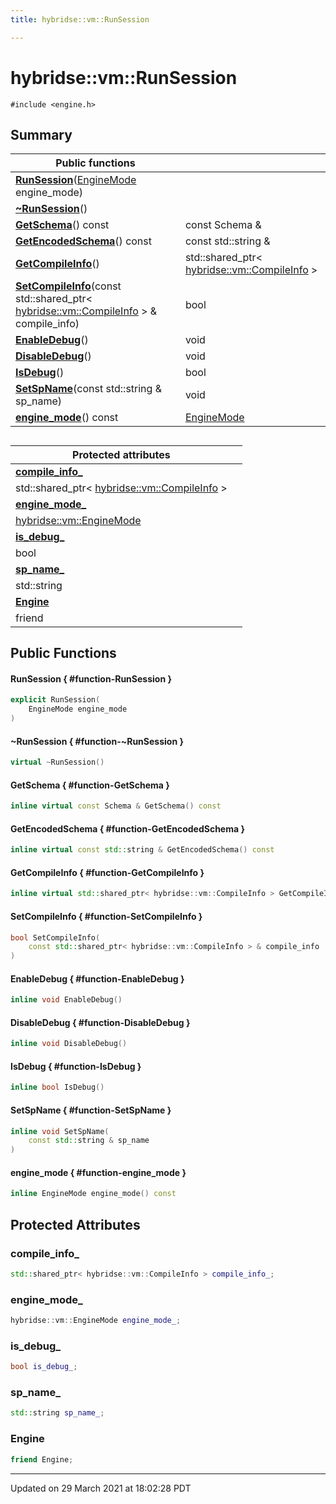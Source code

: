 ```yaml
---
title: hybridse::vm::RunSession

---
```

# hybridse::vm::RunSession



`#include <engine.h>`

## Summary


|  Public functions|            |
| -------------- | -------------- |
|**[RunSession](/hybridse/usage/api/c++/Classes/classhybridse_1_1vm_1_1_run_session.md#function-runsession)**([EngineMode](/hybridse/usage/api/c++/Namespaces/namespacehybridse_1_1vm.md#enum-enginemode) engine_mode)|  |
|**[~RunSession](/hybridse/usage/api/c++/Classes/classhybridse_1_1vm_1_1_run_session.md#function-~runsession)**()|  |
|**[GetSchema](/hybridse/usage/api/c++/Classes/classhybridse_1_1vm_1_1_run_session.md#function-getschema)**() const| const Schema &  |
|**[GetEncodedSchema](/hybridse/usage/api/c++/Classes/classhybridse_1_1vm_1_1_run_session.md#function-getencodedschema)**() const| const std::string &  |
|**[GetCompileInfo](/hybridse/usage/api/c++/Classes/classhybridse_1_1vm_1_1_run_session.md#function-getcompileinfo)**()| std::shared_ptr< [hybridse::vm::CompileInfo](/hybridse/usage/api/c++/Classes/classhybridse_1_1vm_1_1_compile_info.md) >  |
|**[SetCompileInfo](/hybridse/usage/api/c++/Classes/classhybridse_1_1vm_1_1_run_session.md#function-setcompileinfo)**(const std::shared_ptr< [hybridse::vm::CompileInfo](/hybridse/usage/api/c++/Classes/classhybridse_1_1vm_1_1_compile_info.md) > & compile_info)| bool  |
|**[EnableDebug](/hybridse/usage/api/c++/Classes/classhybridse_1_1vm_1_1_run_session.md#function-enabledebug)**()| void  |
|**[DisableDebug](/hybridse/usage/api/c++/Classes/classhybridse_1_1vm_1_1_run_session.md#function-disabledebug)**()| void  |
|**[IsDebug](/hybridse/usage/api/c++/Classes/classhybridse_1_1vm_1_1_run_session.md#function-isdebug)**()| bool  |
|**[SetSpName](/hybridse/usage/api/c++/Classes/classhybridse_1_1vm_1_1_run_session.md#function-setspname)**(const std::string & sp_name)| void  |
|**[engine_mode](/hybridse/usage/api/c++/Classes/classhybridse_1_1vm_1_1_run_session.md#function-engine_mode)**() const| [EngineMode](/hybridse/usage/api/c++/Namespaces/namespacehybridse_1_1vm.md#enum-enginemode)  |

##

| Protected attributes | |
| -------------- | -------------- |
| **[compile_info_](/hybridse/usage/api/c++/Classes/classhybridse_1_1vm_1_1_run_session.md#variable-compile_info_)**
| std::shared_ptr< [hybridse::vm::CompileInfo](/hybridse/usage/api/c++/Classes/classhybridse_1_1vm_1_1_compile_info.md) >  |
| **[engine_mode_](/hybridse/usage/api/c++/Classes/classhybridse_1_1vm_1_1_run_session.md#variable-engine_mode_)**
| [hybridse::vm::EngineMode](/hybridse/usage/api/c++/Namespaces/namespacehybridse_1_1vm.md#enum-enginemode)  |
| **[is_debug_](/hybridse/usage/api/c++/Classes/classhybridse_1_1vm_1_1_run_session.md#variable-is_debug_)**
| bool  |
| **[sp_name_](/hybridse/usage/api/c++/Classes/classhybridse_1_1vm_1_1_run_session.md#variable-sp_name_)**
| std::string  |
| **[Engine](/hybridse/usage/api/c++/Classes/classhybridse_1_1vm_1_1_run_session.md#variable-engine)**
| friend  |

## Public Functions

#### RunSession { #function-RunSession }

```cpp
explicit RunSession(
    EngineMode engine_mode
)
```


#### ~RunSession { #function-~RunSession }

```cpp
virtual ~RunSession()
```


#### GetSchema { #function-GetSchema }

```cpp
inline virtual const Schema & GetSchema() const
```


#### GetEncodedSchema { #function-GetEncodedSchema }

```cpp
inline virtual const std::string & GetEncodedSchema() const
```


#### GetCompileInfo { #function-GetCompileInfo }

```cpp
inline virtual std::shared_ptr< hybridse::vm::CompileInfo > GetCompileInfo()
```


#### SetCompileInfo { #function-SetCompileInfo }

```cpp
bool SetCompileInfo(
    const std::shared_ptr< hybridse::vm::CompileInfo > & compile_info
)
```


#### EnableDebug { #function-EnableDebug }

```cpp
inline void EnableDebug()
```


#### DisableDebug { #function-DisableDebug }

```cpp
inline void DisableDebug()
```


#### IsDebug { #function-IsDebug }

```cpp
inline bool IsDebug()
```


#### SetSpName { #function-SetSpName }

```cpp
inline void SetSpName(
    const std::string & sp_name
)
```


#### engine_mode { #function-engine_mode }

```cpp
inline EngineMode engine_mode() const
```


## Protected Attributes

### compile_info_

```cpp
std::shared_ptr< hybridse::vm::CompileInfo > compile_info_;
```


### engine_mode_

```cpp
hybridse::vm::EngineMode engine_mode_;
```


### is_debug_

```cpp
bool is_debug_;
```


### sp_name_

```cpp
std::string sp_name_;
```


### Engine

```cpp
friend Engine;
```


-------------------------------

Updated on 29 March 2021 at 18:02:28 PDT